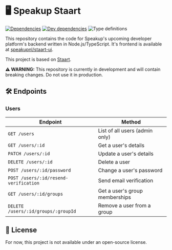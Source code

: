 # 🖥️ Speakup Staart

[![Dependencies](https://img.shields.io/david/o15y/staart.svg)](https://david-dm.org/o15y/staart)
[![Dev dependencies](https://img.shields.io/david/dev/o15y/staart.svg)](https://david-dm.org/o15y/staart)
![Type definitions](https://img.shields.io/badge/types-TypeScript-blue.svg)

This repository contains the code for Speakup's upcoming developer platform's backend written in Node.js\/TypeScript. It's frontend is available at [speakupnl/staart-ui](https://github.com/speakup/staart-ui).

This project is based on [Staart](https://github.com/o15y/staart).

**⚠️ WARNING:** This repository is currently in development and will contain breaking changes. Do not use it in production.

## 🛠 Endpoints

### Users

| Endpoint | Method |
| - | - |
| `GET /users` | List of all users (admin only) |
| `GET /users/:id` | Get a user's details |
| `PATCH /users/:id` | Update a user's details |
| `DELETE /users/:id` | Delete a user |
| `POST /users/:id/password` | Change a user's password |
| `POST /users/:id/resend-verification` | Send email verification |
| `GET /users/:id/groups` | Get a user's group memberships |
| `DELETE /users/:id/groups/:groupId` | Remove a user from a group |

## 📄 License

For now, this project is not available under an open-source license.
